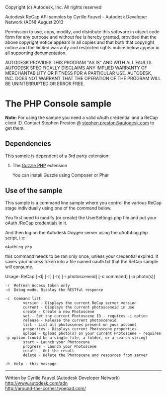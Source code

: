Copyright (c) Autodesk, Inc. All rights reserved 

Autodesk ReCap API samples
by Cyrille Fauvel - Autodesk Developer Network (ADN)
August 2013

Permission to use, copy, modify, and distribute this software in
object code form for any purpose and without fee is hereby granted, 
provided that the above copyright notice appears in all copies and 
that both that copyright notice and the limited warranty and
restricted rights notice below appear in all supporting 
documentation.

AUTODESK PROVIDES THIS PROGRAM "AS IS" AND WITH ALL FAULTS. 
AUTODESK SPECIFICALLY DISCLAIMS ANY IMPLIED WARRANTY OF
MERCHANTABILITY OR FITNESS FOR A PARTICULAR USE.  AUTODESK, INC. 
DOES NOT WARRANT THAT THE OPERATION OF THE PROGRAM WILL BE
UNINTERRUPTED OR ERROR FREE.
 
 
The PHP Console sample
=====================

<b>Note:</b> For using the sample you need a valid oAuth credential and a ReCap client ID. Contact Stephen Preston @ stephen.preston@autodesk.com to get them.


Dependencies
--------------------
This sample is dependent of a 3rd party extension:

1. The [Guzzle PHP](https://github.com/guzzle/guzzle) extension

    You can install Guzzle using Composer or Phar
     
	 
Use of the sample
-------------------------

This sample is a command line sample where you control the various ReCap stage individually using one of the command below.

You first need to modify (or create) the UserSettings.php file and put your oAuth /ReCap credentials in it.

And then log on the Autodesk Oxygen server using the oAuthLog.php script, i.e:

	oAuthLog.php
	
this command needs to be ran only once, unless your credential expired. It saves your access token into a file named oauth.txt that the ReCap sample will consume.


Usage:    ReCap [-d] [-r] [-h] [-i photosceneid] [-c command] [-p photo(s)]

	-r	Refresh Access token only
	-d	Debug mode. Display the RESTful response

	-c	Command list
			version - Displays the current ReCap server version
			current - Displays the current photosceneid in use
			create - Create a new Photoscene
			set - Set the current Photoscene ID - requires -i option
			release - Release the current photosceneid
			list - List all photoscenes present on your account
			properties - Displays current Photoscene properties
			upload - Upload photo(s) on your current Photoscene - requires -p option (could be a single file, a folder, or a search string)
			start - Launch your Photoscene
			progress - Launch your Photoscene
			result - Get the result
			delete - Delete the Photoscene and resources from server

	-h	Help - this message

--------
Written by Cyrille Fauvel (Autodesk Developer Network)  
http://www.autodesk.com/adn  
http://around-the-corner.typepad.com/  
